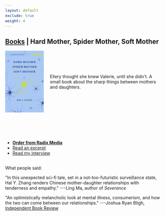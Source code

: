 ```yaml
---
layout: default
exclude: true
weight: 4
---
```


[Books](books) | Hard Mother, Spider Mother, Soft Mother
-------


<div style="float:left; margin-right:20px;"><img src="assets/mother.jpg" style="height:200px;"></div><div style="height:200px; padding-top:75px;">Ellery thought she knew Valerie, until she didn't. A small book about the sharp things between mothers and daughters.</div>

- **[Order from Radix Media](https://radixmedia.org/product/hard-mother-by-hal-y-zhang/)**
- [Read an excerpt](https://curiousfictions.com/stories/3070-hal-y-zhang-excerpt-from-hard-mother-spider-mother-soft-mother)
- [Read my interview](https://radixmedia.org/memory-holes-conversation-hal-y-zhang/)

<br>
What people said:

"In this unexpected sci-fi tale, set in a not-too-futuristic surveillance state, Hal Y. Zhang renders Chinese mother-daughter relationships with tenderness and empathy." ---Ling Ma, author of _Severance_

"An optimistically melancholic look at mental illness, consumerism, and how the two can come between our relationships." ---Joshua Ryan Bligh, <a href="https://independentbookreview.com/2020/03/05/hard-mother-spider-mother-soft-mother/">Independent Book Review</a>
